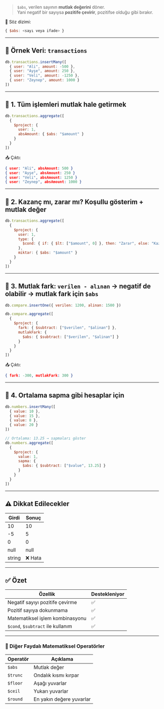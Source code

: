 
> `$abs`, verilen sayının **mutlak değerini** döner.  
> Yani negatif bir sayıysa **pozitife çevirir**, pozitifse olduğu gibi bırakır.

📌 Söz dizimi:

```js
{ $abs: <sayı veya ifade> }
```

---

## 📁 Örnek Veri: `transactions`

```js
db.transactions.insertMany([
  { user: "Ali", amount: -500 },
  { user: "Ayşe", amount: 250 },
  { user: "Veli", amount: -1250 },
  { user: "Zeynep", amount: 1000 }
])
```

---

## 📌 1. Tüm işlemleri mutlak hale getirmek

```js
db.transactions.aggregate([
  {
    $project: {
      user: 1,
      absAmount: { $abs: "$amount" }
    }
  }
])
```

📤 Çıktı:

```json
{ user: "Ali", absAmount: 500 }
{ user: "Ayşe", absAmount: 250 }
{ user: "Veli", absAmount: 1250 }
{ user: "Zeynep", absAmount: 1000 }
```

---

## 📌 2. Kazanç mı, zarar mı? Koşullu gösterim + mutlak değer

```js
db.transactions.aggregate([
  {
    $project: {
      user: 1,
      type: {
        $cond: { if: { $lt: ["$amount", 0] }, then: "Zarar", else: "Kazanç" }
      },
      miktar: { $abs: "$amount" }
    }
  }
])
```

---

## 📌 3. Mutlak fark: `verilen - alınan` → negatif de olabilir → mutlak fark için `$abs`

```js
db.compare.insertOne({ verilen: 1200, alinan: 1500 })

db.compare.aggregate([
  {
    $project: {
      fark: { $subtract: ["$verilen", "$alinan"] },
      mutlakFark: {
        $abs: { $subtract: ["$verilen", "$alinan"] }
      }
    }
  }
])
```

📤 Çıktı:

```json
{ fark: -300, mutlakFark: 300 }
```

---

## 📌 4. Ortalama sapma gibi hesaplar için

```js
db.numbers.insertMany([
  { value: 10 },
  { value: 15 },
  { value: 8 },
  { value: 20 }
])
```

```js
// Ortalama: 13.25 → sapmaları göster
db.numbers.aggregate([
  {
    $project: {
      value: 1,
      sapma: {
        $abs: { $subtract: ["$value", 13.25] }
      }
    }
  }
])
```

---

## ⚠️ Dikkat Edilecekler

|Girdi|Sonuç|
|---|---|
|10|10|
|-5|5|
|0|0|
|null|null|
|string|❌ Hata|

---

## ✅ Özet

|Özellik|Destekleniyor|
|---|---|
|Negatif sayıyı pozitife çevirme|✅|
|Pozitif sayıya dokunmama|✅|
|Matematiksel işlem kombinasyonu|✅|
|`$cond`, `$subtract` ile kullanım|✅|

---

### 🔧 Diğer Faydalı Matematiksel Operatörler

|Operatör|Açıklama|
|---|---|
|`$abs`|Mutlak değer|
|`$trunc`|Ondalık kısmı kırpar|
|`$floor`|Aşağı yuvarlar|
|`$ceil`|Yukarı yuvarlar|
|`$round`|En yakın değere yuvarlar|
